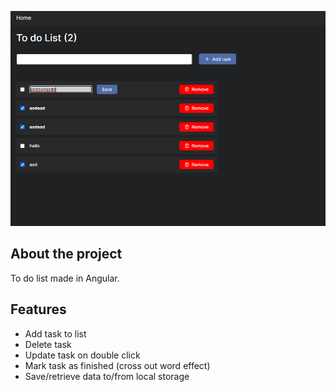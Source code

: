 <p align="center">
  <img src="https://github.com/zsoltibv/ToDoList-Angular/blob/master/demo.png" alt="accessibility text">
</p>

## About the project

To do list made in Angular.

## Features

- Add task to list
- Delete task
- Update task on double click
- Mark task as finished (cross out word effect)
- Save/retrieve data to/from local storage
